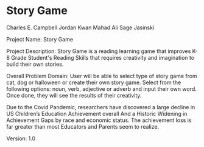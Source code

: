 # Story Game

Charles E. Campbell
Jordan Kwan
Mahad Ali
Sage Jasinski

Project Name: Story Game

Project Description: Story Game is a reading learning game that improves K-8 Grade Student's Reading Skills that requires creativity and imagination to build their own stories.

Overall Problem Domain: User will be able to select type of story game from cat, dog or halloween or create their own story game. Select from the following options: noun, verb, adjective or adverb and input their own word. Once done, they will see the results of their creativity.

Due to the Covid Pandemic, researchers have discovered a large decline in US Children’s Education Achievement overall And a Historic Widening in Achievement Gaps by race and economic status.  The achievement loss is far greater than most Educators and Parents seem to realize.

Version: 1.0
